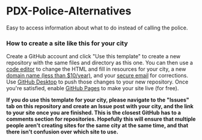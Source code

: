 # PDX-Police-Alternatives
Easy to access information about what to do instead of calling the police.

### How to create a site like this for your city
Create a GitHub account and click "Use this template" to create a new repository with the same files and directory as this one. You can then use a [code editor](https://www.atom.io) to change the HTML and fill in resources for your city, a new [domain name (less than $10/year)](https://www.porkbun.com), and your [secure email](https://www.protonmail.com) for corrections. Use [GitHub Desktop](https://desktop.github.com/) to push those changes to your new repository. Once you're satisfied, enable [GitHub Pages](https://pages.github.com/) to make your site live (for free).

**If you do use this template for your city, please navigate to the "Issues" tab on this repository and create an Issue post with your city, and the link to your site once you are finished. This is the closest GitHub has to a comments section for repositories. Hopefully this will ensure that multiple people aren't creating sites for the same city at the same time, and that there isn't confusion over which site to use.** 
